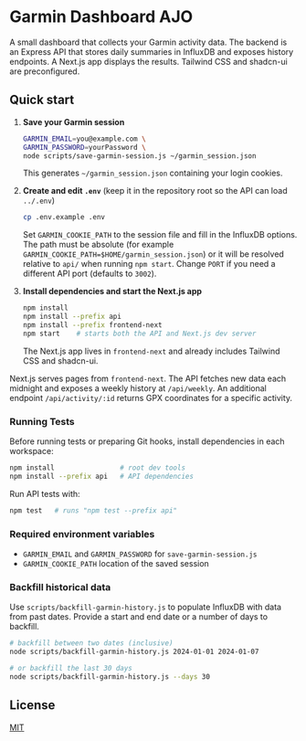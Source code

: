 # Garmin Dashboard AJO

A small dashboard that collects your Garmin activity data. The backend is an Express API that stores daily summaries in InfluxDB and exposes history endpoints. A Next.js app displays the results. Tailwind CSS and shadcn-ui are preconfigured.

## Quick start

1. **Save your Garmin session**

   ```bash
   GARMIN_EMAIL=you@example.com \
   GARMIN_PASSWORD=yourPassword \
   node scripts/save-garmin-session.js ~/garmin_session.json
   ```

   This generates `~/garmin_session.json` containing your login cookies.

2. **Create and edit `.env`** (keep it in the repository root so the API can load `../.env`)

   ```bash
   cp .env.example .env
   ```

   Set `GARMIN_COOKIE_PATH` to the session file and fill in the InfluxDB
   options. The path must be absolute (for example
   `GARMIN_COOKIE_PATH=$HOME/garmin_session.json`) or it will be resolved
   relative to `api/` when running `npm start`. Change `PORT` if you need a
   different API port (defaults to `3002`).

3. **Install dependencies and start the Next.js app**

   ```bash
   npm install
   npm install --prefix api
   npm install --prefix frontend-next
   npm start    # starts both the API and Next.js dev server
   ```

   The Next.js app lives in `frontend-next` and already includes Tailwind CSS and shadcn-ui.

Next.js serves pages from `frontend-next`. The API fetches new data each midnight and exposes a weekly history at `/api/weekly`.
An additional endpoint `/api/activity/:id` returns GPX coordinates for a specific activity.

### Running Tests

Before running tests or preparing Git hooks, install dependencies in each workspace:

```bash
npm install                # root dev tools
npm install --prefix api   # API dependencies
```

Run API tests with:

```bash
npm test   # runs "npm test --prefix api"
```

### Required environment variables

- `GARMIN_EMAIL` and `GARMIN_PASSWORD` for `save-garmin-session.js`
- `GARMIN_COOKIE_PATH` location of the saved session

### Backfill historical data

Use `scripts/backfill-garmin-history.js` to populate InfluxDB with data from
past dates. Provide a start and end date or a number of days to backfill.

```bash
# backfill between two dates (inclusive)
node scripts/backfill-garmin-history.js 2024-01-01 2024-01-07

# or backfill the last 30 days
node scripts/backfill-garmin-history.js --days 30
```

## License

[MIT](LICENSE)
